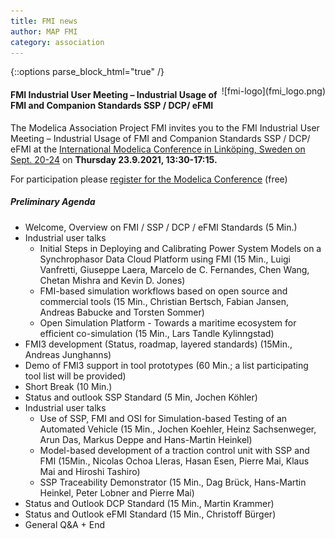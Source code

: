 ```yaml
---
title: FMI news
author: MAP FMI
category: association
---
```


{::options parse_block_html="true" /}

<div style="float: right">
![fmi-logo](fmi_logo.png)
</div>

#### FMI Industrial User Meeting – Industrial Usage of FMI and Companion Standards SSP / DCP/ eFMI

The Modelica Association Project FMI invites you to the FMI Industrial User Meeting – Industrial Usage of FMI and Companion Standards SSP / DCP/ eFMI  at the [International Modelica Conference in Linköping, Sweden
on Sept. 20-24](https://2021.international.conference.modelica.org/) on **Thursday 23.9.2021, 13:30-17:15.**

For participation please [register for the Modelica Conference](https://www.trippus.se/web/registration/Registration.aspx?view=registration&idcategory=AB0ILBBscfgVo6ZZ4O5u-Bx5_XkKg9Y5J_hMAXgfFYWRClh6asLWnZ_P6iGC5e3_zu9Z7Hyb5Hv_&ln=eng) (free)

##### Preliminary Agenda

* Welcome, Overview on FMI / SSP / DCP / eFMI Standards  (5 Min.)
* Industrial user talks
  *	Initial Steps in Deploying and Calibrating Power System Models on a Synchrophasor Data Cloud Platform using FMI (15 Min., Luigi Vanfretti, Giuseppe Laera, Marcelo de C. Fernandes, Chen Wang, Chetan Mishra and Kevin D. Jones)
  * FMI-based simulation workflows based on open source and commercial tools (15 Min., Christian Bertsch, Fabian Jansen, Andreas Babucke and Torsten Sommer)
  * Open Simulation Platform - Towards a maritime ecosystem for efficient co-simulation (15 Min., Lars Tandle Kylinngstad)
*	FMI3 development (Status, roadmap, layered standards) (15Min., Andreas Junghanns)
*	Demo of FMI3 support in tool prototypes (60 Min.; a list participating tool list will be provided)
*	Short Break (10 Min.)
*	Status and outlook SSP Standard (5 Min, Jochen Köhler)
* Industrial user talks
   * Use of SSP, FMI and OSI for Simulation-based Testing of an Automated Vehicle (15 Min., Jochen Koehler, Heinz Sachsenweger, Arun Das, Markus Deppe and Hans-Martin Heinkel)
   * Model-based development of a traction control unit with SSP and FMI  (15Min., Nicolas Ochoa Lleras, Hasan Esen, Pierre Mai, Klaus Mai and Hiroshi Tashiro)
   * SSP Traceability Demonstrator (15 Min., Dag Brück, Hans-Martin Heinkel, Peter Lobner and Pierre Mai)
*	Status and Outlook DCP Standard (15 Min., Martin Krammer)
*	Status and Outlook eFMI Standard (15 Min., Christoff Bürger)
*	General Q&A + End
